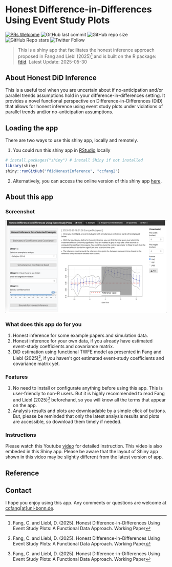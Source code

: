 # Honest Difference-in-Differences Using Event Study Plots

[![PRs Welcome](https://img.shields.io/badge/PRs-welcome-brightgreen.svg?style=flat-square)](https://makeapullrequest.com)
![GitHub last commit](https://img.shields.io/github/last-commit/ccfang2/fdidHonestInference?logo=GitHub)
![GitHub repo size](https://img.shields.io/github/repo-size/ccfang2/fdidHonestInference)
![GitHub Repo stars](https://img.shields.io/github/stars/ccfang2/fdidHonestInference?style=social)
![Twitter Follow](https://img.shields.io/twitter/follow/ccfang819?logo=Twitter&style=social)

> This is a shiny app that facilitates the honest inference approach proposed in Fang and Liebl (2025)[^1] and is built on the R package: [fdid](https://github.com/ccfang2/fdid). Latest Update: 2025-05-30

## About Honest DiD Inference

This is a useful tool when you are uncertain about if no-anticipation and/or parallel trends assumptions hold in your difference-in-differences setting. It provides a novel functional perspective on Difference-in-Differences (DiD) that allows for honest inference using event study plots under violations of parallel trends and/or no-anticipation assumptions.

## Loading the app

There are two ways to use this shiny app, locally and remotely.

1. You could run this shiny app in [RStudio](https://posit.co) locally

```r
# install.packages("shiny") # install Shiny if not installed
library(shiny)
shiny::runGitHub("fdidHonestInference", "ccfang2")
```

2. Alternatively, you can access the online version of this shiny app [here](https://ccfang2.shinyapps.io/fdidHonestInference/). 

## About this app

### Screenshot
![Screenshot](www/Screenshot.png)

### What does this app do for you
1. Honest inference for some example papers and simulation data.
2. Honest inference for your own data, if you already have estimated event-study coefficients and covariance matrix.
3. DiD estimation using functional TWFE model as presented in Fang and Liebl (2025)[^1], if you haven't got estimated event-study coefficients and covariance matrix yet.

### Features
1. No need to install or configurate anything before using this app. This is user-friendly to non-R users. But it is highly recommended to read Fang and Liebl (2025)[^1] beforehand, so you will know all the terms that appear on the app.
2. Analysis results and plots are downloadable by a simple click of buttons. But, please be reminded that only the latest analysis results and plots are accessible, so download them timely if needed.

### Instructions
Please watch this Youtube [video](https://www.youtube.com/watch?v=PyY-2ptiLTU) for detailed instruction. This video is also embeded in this Shiny app. Please be aware that the layout of Shiny app shown in this video may be slightly different from the latest version of app.

## Reference
[^1]: Fang, C. and Liebl, D. (2025). Honest Difference-in-Differences Using Event Study Plots: A Functional Data Approach. Working Paper

## Contact
I hope you enjoy using this app. Any comments or questions are welcome at [ccfang[at]uni-bonn.de](mailto:ccfang@uni-bonn.de).
